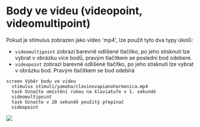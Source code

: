 # Body ve videu (videopoint, videomultipoint)

Pokud je stimulus zobrazen jako video 'mp4',  lze použít tyto dva typy úkolů:

* `videomultipoint` zobrazí barevně odlišené tlačítko, po jeho stisknutí lze vybrat v obrázku více bodů, pravým tlačítkem se poslední bod odebere.
* `videopoint` zobrazí barevně odlišené tlačítko, po jeho stisknutí lze vybrat v obrázku bod. Pravým tlačítkem se bod odebírá

```
screen Výběr bodu ve videu
  stimulus stimuli/yamaha/clavinovapianoharmonica.mp4
  task Označte umístění rukou na klaviatuře v 1. sekundě
  videomultipoint
  task Označte v 20 sekundě použitý přepínač
  videopoint
```

![](../../.gitbook/assets/firefox\_CRCaKGiPnE.gif)
